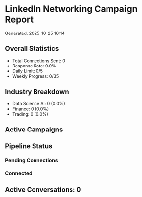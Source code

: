 
# LinkedIn Networking Campaign Report
Generated: 2025-10-25 18:14

## Overall Statistics
- Total Connections Sent: 0
- Response Rate: 0.0%
- Daily Limit: 0/5
- Weekly Progress: 0/35

## Industry Breakdown
- Data Science Ai: 0 (0.0%)
- Finance: 0 (0.0%)
- Trading: 0 (0.0%)

## Active Campaigns

## Pipeline Status

### Pending Connections

### Connected

## Active Conversations: 0
